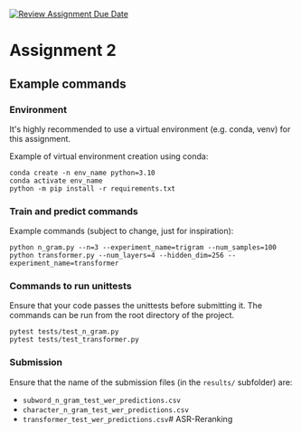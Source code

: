 [![Review Assignment Due Date](https://classroom.github.com/assets/deadline-readme-button-24ddc0f5d75046c5622901739e7c5dd533143b0c8e959d652212380cedb1ea36.svg)](https://classroom.github.com/a/mOQD6B--)
# Assignment 2

## Example commands

### Environment

It's highly recommended to use a virtual environment (e.g. conda, venv) for this assignment.

Example of virtual environment creation using conda:
```
conda create -n env_name python=3.10
conda activate env_name
python -m pip install -r requirements.txt
```

### Train and predict commands

Example commands (subject to change, just for inspiration):
```
python n_gram.py --n=3 --experiment_name=trigram --num_samples=100
python transformer.py --num_layers=4 --hidden_dim=256 --experiment_name=transformer
```

### Commands to run unittests

Ensure that your code passes the unittests before submitting it.
The commands can be run from the root directory of the project.
```
pytest tests/test_n_gram.py
pytest tests/test_transformer.py
```

### Submission

Ensure that the name of the submission files (in the `results/` subfolder) are:

- `subword_n_gram_test_wer_predictions.csv`
- `character_n_gram_test_wer_predictions.csv`
- `transformer_test_wer_predictions.csv`# ASR-Reranking

